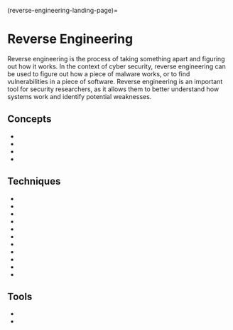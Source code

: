 (reverse-engineering-landing-page)=
# Reverse Engineering

Reverse engineering is the process of taking something apart and figuring out how it works. In the context of cyber security, reverse engineering can be used to figure out how a piece of malware works, or to find vulnerabilities in a piece of software. Reverse engineering is an important tool for security researchers, as it allows them to better understand how systems work and identify potential weaknesses.



## Concepts

* [](reverse-engineer-malware-without-the-risk-of-infection)
* [](don-t-be-fooled-by-malware-in-disguise-identifying-obfuscated-malware)
* [](windows-internals-processes)
* [](fileless-malware-a-new-type-of-malware-that-doesnt-rely-on-executable-files)
## Techniques

* [](reverse-engineering-portable-executables-pe-part-1)
* [](reverse-engineering-portable-executables-pe-part-2)
* [](fuzzy-hashing-import-hashing-and-section-hashing)
* [](introduction-to-behavior-analysis-techniques)
* [](malware-injection-techniques-introduction)
* [](malware-injection-techniques-process-hollowing)
* [](malware-injection-techniques-thread-execution-hijacking-and-setwindowshookex)
* [](malware-injection-techniques-apc-injection)
* [](malware-injection-techniques-atombombing-ewmi-nttestalert)
* [](malware-injection-techniques-api-hooking-techniques)
* 
## Tools

* [](yara-a-powerful-malware-analysis-tool-for-detecting-ioc-s-part-1)
* [](yara-a-powerful-malware-analysis-tool-for-detecting-ioc-s-part-2)